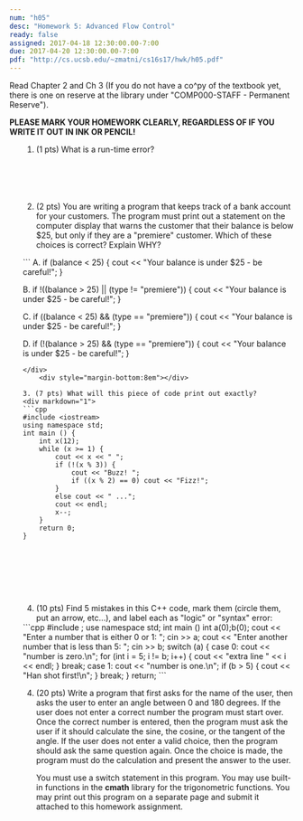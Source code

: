 ```yaml
---
num: "h05"
desc: "Homework 5: Advanced Flow Control"
ready: false
assigned: 2017-04-18 12:30:00.00-7:00
due: 2017-04-20 12:30:00.00-7:00
pdf: "http://cs.ucsb.edu/~zmatni/cs16s17/hwk/h05.pdf"
---
```

Read Chapter 2 and Ch 3 (If you do not have a co^py of the textbook yet, there is one on reserve at the library under "COMP000-STAFF - Permanent Reserve").

<b>PLEASE MARK YOUR HOMEWORK CLEARLY, REGARDLESS OF IF YOU WRITE IT OUT IN INK OR PENCIL!</b>

<ol markdown="1">

1. (1 pts) What is a run-time error?
	<div style="margin-bottom:6em"></div>

2. (2 pts) You are writing a program that keeps track of a bank account for your customers.
	The program must print out a statement on the computer display that warns the customer that their 
	balance is below $25, but only if they are a "premiere" customer. Which of these choices is correct? 
	Explain WHY?
	<div style="margin-bottom:1em"></div> 
	        
<div markdown="1">
```
A.  if (balance < 25) { cout << "Your balance is under $25 - be careful!"; }

B.  if !((balance > 25) || (type != "premiere")) { cout << "Your balance is under $25 - be careful!"; }

C.  if ((balance < 25) && (type == "premiere")) { cout << "Your balance is under $25 - be careful!"; }

D.  if (!(balance > 25) && (type == "premiere")) { cout << "Your balance is under $25 - be careful!"; }

```
</div>
	<div style="margin-bottom:8em"></div>

3. (7 pts) What will this piece of code print out exactly?
<div markdown="1">
```cpp
#include <iostream>
using namespace std;
int main () {
	int x(12);
	while (x >= 1) { 
		cout << x << " "; 
		if (!(x % 3)) {
			cout << "Buzz! ";
			if ((x % 2) == 0) cout << "Fizz!"; 
		}
		else cout << " ...";
		cout << endl;
		x--;
	}	
	return 0;
}	
```
</div>
<div style="margin-bottom:8em"></div>

<div class="pagebreak"></div>

4. (10 pts) Find 5 mistakes in this C++ code, mark them (circle them, put an arrow, etc...), and label each as "logic" or "syntax" error:
<div markdown="1">
```cpp
#include <iostream>;
use namespace std;
int main () 
	    int a(0);b(0);
		cout << "Enter a number that is either 0 or 1: ";
		cin >> a;
		cout << "Enter another number that is less than 5: ";
		cin >> b;
		switch (a) { 
			case 0: 
			cout << "number is zero.\n"; 
			for (int i = 5; i != b; i++) {
				cout << "extra line " << i << endl;
			}
			break; 
			case 1: 
			cout << "number is one.\n"; 
			if (b > 5) {
				cout << "Han shot first!\n";
			}
			break; 
		}
		return;
```
</div>
	
4.	(20 pts) Write a program that first asks for the name of the user, then asks the user to enter 
	an angle between 0 and 180 degrees. If the user does not enter a correct number 
	the program must start over. Once the correct number is entered, then the program must ask the user 
	if it should calculate the sine, the cosine, or the tangent of the angle. If the user does not enter a 
	valid choice, then the program should ask the same question again. Once the choice is made, the 
	program must do the calculation and present the answer to the user.
	<div style="margin-bottom:1em"></div>
	You must use a switch statement in this program. You may use built-in functions in 
	the <strong>cmath</strong> library for the trigonometric functions. You may print out this program on a separate page 
	and submit it attached to this homework assignment.
	
</ol>
